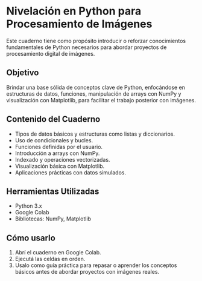 # Nivelación en Python para Procesamiento de Imágenes

Este cuaderno tiene como propósito introducir o reforzar conocimientos fundamentales de Python necesarios para abordar proyectos de procesamiento digital de imágenes.

## Objetivo

Brindar una base sólida de conceptos clave de Python, enfocándose en estructuras de datos, funciones, manipulación de arrays con NumPy y visualización con Matplotlib, para facilitar el trabajo posterior con imágenes.

## Contenido del Cuaderno

- Tipos de datos básicos y estructuras como listas y diccionarios.
- Uso de condicionales y bucles.
- Funciones definidas por el usuario.
- Introducción a arrays con NumPy.
- Indexado y operaciones vectorizadas.
- Visualización básica con Matplotlib.
- Aplicaciones prácticas con datos simulados.

## Herramientas Utilizadas

- Python 3.x
- Google Colab
- Bibliotecas: NumPy, Matplotlib

## Cómo usarlo

1. Abrí el cuaderno en Google Colab.
2. Ejecutá las celdas en orden.
3. Usalo como guía práctica para repasar o aprender los conceptos básicos antes de abordar proyectos con imágenes reales.
